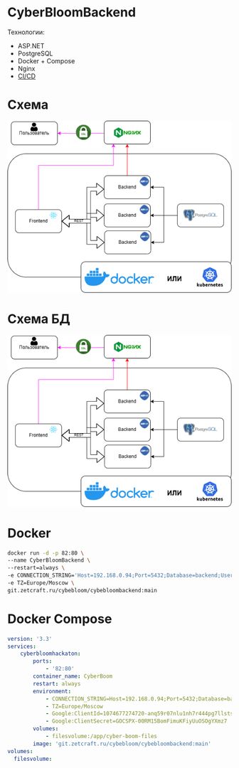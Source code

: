 # CyberBloomBackend

Технологии:
* ASP.NET
* PostgreSQL
* Docker + Compose
* Nginx
* [CI/CD](.gitea/workflows/gitea-push-docker.yml)

# Схема
![Схема](img/scheme.png "scheme")

# Схема БД
![Схема](img/scheme.png "scheme")

# Docker

```bash
docker run -d -p 82:80 \
--name CyberBloomBackend \
--restart=always \
-e CONNECTION_STRING='Host=192.168.0.94;Port=5432;Database=backend;Username=prod;Password=' \
-e TZ=Europe/Moscow \
git.zetcraft.ru/cybebloom/cybebloombackend:main
```

# Docker Compose

```yml
version: '3.3'
services:
    cyberbloomhackaton:
        ports:
            - '82:80'
        container_name: CyberBoom
        restart: always
        environment:
            - CONNECTION_STRING=Host=192.168.0.94;Port=5432;Database=backend;Username=prod;Password=
            - TZ=Europe/Moscow
            - Google:ClientId=1074677274720-anq59r07nlu1nh7r444pg7llsts>
            - Google:ClientSecret=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
        volumes:
            - filesvolume:/app/cyber-boom-files
        image: 'git.zetcraft.ru/cybebloom/cybebloombackend:main'
volumes:
  filesvolume:
```
